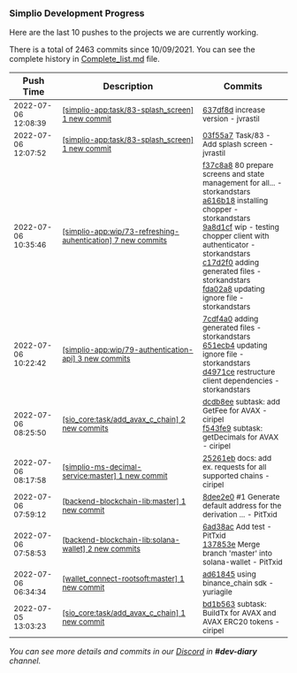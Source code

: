 
### Simplio Development Progress

Here are the last 10 pushes to the projects we are currently working.

There is a total of 2463 commits since 10/09/2021. You can see the complete history in
 [Complete_list.md](Complete_list.md) file.

| Push Time | Description | Commits |
| --- | --- | --- |
| <sub>2022-07-06 12:08:39</sub> | <sub>[[simplio-app:task/83\-splash\_screen] 1 new commit](https://github.com/SimplioOfficial/simplio-app/commit/637df8dba4f17b2840b07fe553a26b6c139c7a16)</sub> | <sub>[637df8d](https://github.com/SimplioOfficial/simplio-app/commit/637df8dba4f17b2840b07fe553a26b6c139c7a16) increase version - jvrastil</sub> |
| <sub>2022-07-06 12:07:52</sub> | <sub>[[simplio-app:task/83\-splash\_screen] 1 new commit](https://github.com/SimplioOfficial/simplio-app/commit/03f55a7bd8622dea0ca1a877ee6b28481429097a)</sub> | <sub>[03f55a7](https://github.com/SimplioOfficial/simplio-app/commit/03f55a7bd8622dea0ca1a877ee6b28481429097a) Task/83 - Add splash screen - jvrastil</sub> |
| <sub>2022-07-06 10:35:46</sub> | <sub>[[simplio-app:wip/73\-refreshing\-auhentication] 7 new commits](https://github.com/SimplioOfficial/simplio-app/compare/f37c8a8c61c9^...a567c248c1d0)</sub> | <sub>[f37c8a8](https://github.com/SimplioOfficial/simplio-app/commit/f37c8a8c61c908bc5240a8614bdda39ed732fb1a) 80 prepare screens and state management for all... - storkandstars<br>[a616b18](https://github.com/SimplioOfficial/simplio-app/commit/a616b1844fa2f63077e3a925fca4eb8d213b02d0) installing chopper - storkandstars<br>[9a8d1cf](https://github.com/SimplioOfficial/simplio-app/commit/9a8d1cf6a67b4f80a11185060cac6adcb4f19b1f) wip - testing chopper client with authenticator - storkandstars<br>[c17d2f0](https://github.com/SimplioOfficial/simplio-app/commit/c17d2f09adea1d0df9a3cc156ab64ce8785e71c6) adding generated files - storkandstars<br>[fda02a8](https://github.com/SimplioOfficial/simplio-app/commit/fda02a83a05b862167411c9d78a377381df9ff0f) updating ignore file - storkandstars</sub> |
| <sub>2022-07-06 10:22:42</sub> | <sub>[[simplio-app:wip/79\-authentication\-api] 3 new commits](https://github.com/SimplioOfficial/simplio-app/compare/a6bd4bbaacaa...d4971ce78ec9)</sub> | <sub>[7cdf4a0](https://github.com/SimplioOfficial/simplio-app/commit/7cdf4a057bfd1b38363c4426cf5323d359277e2e) adding generated files - storkandstars<br>[651ecb4](https://github.com/SimplioOfficial/simplio-app/commit/651ecb4d56628b9eaa84042c810654502d2853f1) updating ignore file - storkandstars<br>[d4971ce](https://github.com/SimplioOfficial/simplio-app/commit/d4971ce78ec93a20717810a25db1f46bff799979) restructure client dependencies - storkandstars</sub> |
| <sub>2022-07-06 08:25:50</sub> | <sub>[[sio_core:task/add\_avax\_c\_chain] 2 new commits](https://github.com/SimplioOfficial/sio_core/compare/bd1b563d3856...f543fe9141d2)</sub> | <sub>[dcdb8ee](https://github.com/SimplioOfficial/sio_core/commit/dcdb8eec4932c38138038c66b5f66fe33019d78b) subtask: add GetFee for AVAX - ciripel<br>[f543fe9](https://github.com/SimplioOfficial/sio_core/commit/f543fe9141d248168367994a7cc97dc3c54e3c22) subtask: getDecimals for AVAX - ciripel</sub> |
| <sub>2022-07-06 08:17:58</sub> | <sub>[[simplio-ms-decimal-service:master] 1 new commit](https://github.com/SimplioOfficial/simplio-ms-decimal-service/commit/25261eb574ee7b7a0e372e34dd4c1aab32343a33)</sub> | <sub>[25261eb](https://github.com/SimplioOfficial/simplio-ms-decimal-service/commit/25261eb574ee7b7a0e372e34dd4c1aab32343a33) docs: add ex. requests for all supported chains - ciripel</sub> |
| <sub>2022-07-06 07:59:12</sub> | <sub>[[backend-blockchain-lib:master] 1 new commit](https://github.com/SimplioOfficial/backend-blockchain-lib/commit/8dee2e0ce861b0d758a1a8597aa52b7fe705a3ca)</sub> | <sub>[8dee2e0](https://github.com/SimplioOfficial/backend-blockchain-lib/commit/8dee2e0ce861b0d758a1a8597aa52b7fe705a3ca) #1 Generate default address for the derivation ... - PitTxid</sub> |
| <sub>2022-07-06 07:58:53</sub> | <sub>[[backend-blockchain-lib:solana\-wallet] 2 new commits](https://github.com/SimplioOfficial/backend-blockchain-lib/compare/fa36f322f41a...137853ea9480)</sub> | <sub>[6ad38ac](https://github.com/SimplioOfficial/backend-blockchain-lib/commit/6ad38ac2d8af7aaf08aea690f8958c1ccb854114) Add test - PitTxid<br>[137853e](https://github.com/SimplioOfficial/backend-blockchain-lib/commit/137853ea9480b282a2efc1af28ad2d004d777c32) Merge branch 'master' into solana-wallet - PitTxid</sub> |
| <sub>2022-07-06 06:34:34</sub> | <sub>[[wallet_connect-rootsoft:master] 1 new commit](https://github.com/SimplioOfficial/wallet_connect-rootsoft/commit/ad61845ae835f783ac72132cc06ac5cc7870f517)</sub> | <sub>[ad61845](https://github.com/SimplioOfficial/wallet_connect-rootsoft/commit/ad61845ae835f783ac72132cc06ac5cc7870f517) using binance_chain sdk - yuriagile</sub> |
| <sub>2022-07-05 13:03:23</sub> | <sub>[[sio_core:task/add\_avax\_c\_chain] 1 new commit](https://github.com/SimplioOfficial/sio_core/commit/bd1b563d3856601fe29fb56fb3522a1ceb7a8d2f)</sub> | <sub>[bd1b563](https://github.com/SimplioOfficial/sio_core/commit/bd1b563d3856601fe29fb56fb3522a1ceb7a8d2f) subtask: BuildTx for AVAX and AVAX ERC20 tokens - ciripel</sub> |

_You can see more details and commits in our [Discord](https://discord.gg/aKhjuwZmdP) in **#dev-diary** channel._

